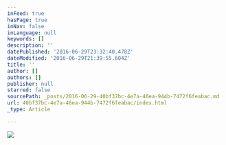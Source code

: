 ```yaml
---
inFeed: true
hasPage: true
inNav: false
inLanguage: null
keywords: []
description: ''
datePublished: '2016-06-29T23:32:40.478Z'
dateModified: '2016-06-29T21:39:55.604Z'
title: ''
author: []
authors: []
publisher: null
starred: false
sourcePath: _posts/2016-06-29-40bf37bc-4e7a-46ea-944b-7472f6feabac.md
url: 40bf37bc-4e7a-46ea-944b-7472f6feabac/index.html
_type: Article

---
```

![](https://the-grid-user-content.s3-us-west-2.amazonaws.com/72a85629-8799-4e2b-95ce-a60a3a683df1.jpg)